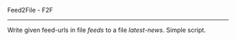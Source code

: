 Feed2File - F2F

-------------------------

Write given feed-urls in file *feeds* to a file *latest-news*. Simple script.